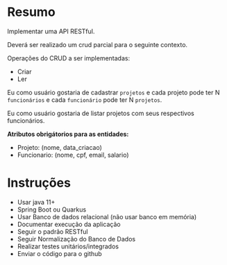 # Resumo

Implementar uma API RESTful.

Deverá ser realizado um crud parcial para o seguinte contexto.

Operações do CRUD a ser implementadas: 
* Criar
* Ler

Eu como usuário gostaria de cadastrar `projetos` e cada projeto pode ter N `funcionários` e cada `funcionário` pode ter N `projetos`. 

Eu como usuário gostaria de listar projetos com seus respectivos funcionários.

**Atributos obrigátorios para as entidades:**

* Projeto:  (nome, data_criacao)
* Funcionario: (nome, cpf, email, salario)

# Instruções

- Usar java 11+
- Spring Boot ou Quarkus
- Usar Banco de dados relacional (não usar banco em memória)
- Documentar execução da aplicação
- Seguir o padrão RESTful
- Seguir Normalização do Banco de Dados
- Realizar testes unitários/integrados
- Enviar o código para o github
